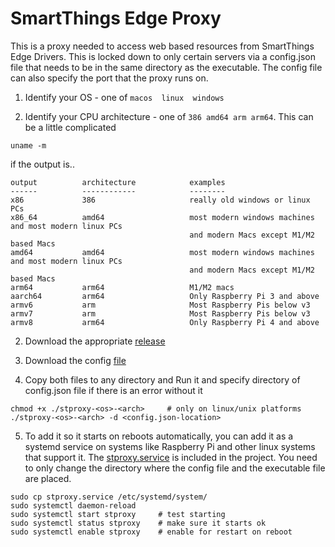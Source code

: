 # SmartThings Edge Proxy 

This is a proxy needed to access web based resources from SmartThings Edge Drivers. This is locked down to only certain servers via a config.json file that needs to be in the same directory as the executable. The config file can also specify the port that the proxy runs on.


1. Identify your OS - one of `macos  linux  windows`

2. Identify your CPU architecture - one of `386 amd64 arm arm64`. This can be a little complicated

```
uname -m
```

if the output is.. 

```
output          architecture            examples
------          ------------            --------
x86             386                     really old windows or linux PCs
x86_64          amd64                   most modern windows machines and most modern linux PCs 
                                        and modern Macs except M1/M2 based Macs
amd64           amd64                   most modern windows machines and most modern linux PCs 
                                        and modern Macs except M1/M2 based Macs
arm64           arm64                   M1/M2 macs
aarch64         arm64                   Only Raspberry Pi 3 and above
armv6           arm                     Most Raspberry Pis below v3
armv7           arm                     Most Raspberry Pis below v3
armv8           arm64                   Only Raspberry Pi 4 and above
```

2. Download the appropriate [release](https://github.com/schwark/stproxy/releases/latest)

3. Download the config [file](https://raw.githubusercontent.com/schwark/stproxy/main/config.json)

4. Copy both files to any directory and Run it and specify directory of config.json file if there is an error without it

```
chmod +x ./stproxy-<os>-<arch>     # only on linux/unix platforms
./stproxy-<os>-<arch> -d <config.json-location>
```

5. To add it so it starts on reboots automatically, you can add it as a systemd service on systems like Raspberry Pi and other linux systems that support it. The [stproxy.service](https://raw.githubusercontent.com/schwark/stproxy/main/stproxy.service) is included in the project. You need to only change the directory where the config file and the executable file are placed.

```
sudo cp stproxy.service /etc/systemd/system/
sudo systemctl daemon-reload
sudo systemctl start stproxy     # test starting
sudo systemctl status stproxy    # make sure it starts ok
sudo systemctl enable stproxy    # enable for restart on reboot 
```



